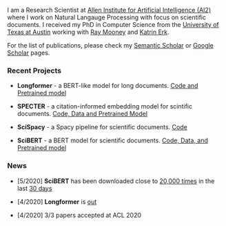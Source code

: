 I am a Research Scientist at [Allen Institute for Artificial Intelligence (AI2)](https://allenai.org/) where I work on Natural Langauge Processing with focus on scientific documents. 
I received my PhD in Computer Science from the [University of Texas at Austin](https://www.cs.utexas.edu/) working with [Ray Mooney](https://www.cs.utexas.edu/~mooney/) and [Katrin Erk](http://www.katrinerk.com/). 

For the list of publications, 
please check my [Semantic Scholar](https://www.semanticscholar.org/author/Iz-Beltagy/46181066?sort=pub-date) or [Google Scholar](https://scholar.google.com/citations?hl=en&user=jkV6H1gAAAAJ&view_op=list_works&sortby=pubdate) pages.


### Recent Projects

- **Longformer** - a BERT-like model for long documents. [Code and Pretrained model](https://github.com/allenai/longformer)

- **SPECTER** - a citation-informed embedding model for scintific documents.  [Code, Data and Pretrained Model](https://github.com/allenai/specter)

- **SciSpacy** - a Spacy pipeline for scientific documents. [Code](https://github.com/allenai/scispacy)

- **SciBERT** - a BERT model for scientific documents. [Code, Data, and Pretrained model](https://github.com/allenai/scibert)

### News

- [5/2020] **SciBERT** has been downloaded close to [20,000 times](https://huggingface.co/allenai/scibert_scivocab_uncased) in the last [30 days](https://raw.githubusercontent.com/ibeltagy/ibeltagy.github.io/master/assets/scibert.png?token=AARORNIGTYRPHZQUQLQ7MPS6W47WM) 

- [4/2020] **Longformer** is [out](https://twitter.com/i_beltagy/status/1254907063492206592)

- [4/2020] 3/3 papers accepted at ACL 2020
